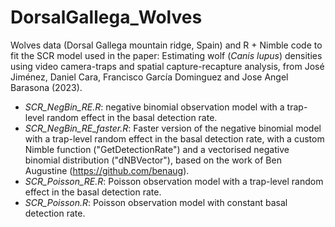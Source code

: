# DorsalGallega_Wolves

Wolves data (Dorsal Gallega mountain ridge, Spain) and R + Nimble code to fit the SCR model used in the paper: Estimating wolf (_Canis lupus_) densities using video camera-traps and spatial capture-recapture analysis, from José Jiménez, Daniel Cara, Francisco García Dominguez and Jose Angel Barasona (2023). 

- _SCR_NegBin_RE.R_: negative binomial observation model with a trap-level random effect in the basal detection rate.
- _SCR_NegBin_RE_faster.R_: Faster version of the negative binomial model with a trap-level random effect  in the basal detection rate, with a custom Nimble function ("GetDetectionRate") and a vectorised negative binomial distribution ("dNBVector"), based on the work of Ben Augustine (https://github.com/benaug).
- _SCR_Poisson_RE.R_: Poisson observation model with a trap-level random effect in the basal detection rate.
- _SCR_Poisson.R_: Poisson observation model with constant basal detection rate.
